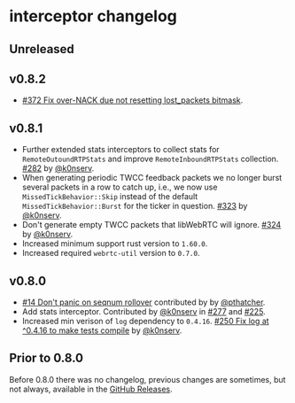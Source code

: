 # interceptor changelog

## Unreleased

## v0.8.2

* [#372 Fix over-NACK due not resetting lost_packets bitmask](https://github.com/webrtc-rs/webrtc/pull/372/).

## v0.8.1

* Further extended stats interceptors to collect stats for `RemoteOutoundRTPStats` and improve `RemoteInboundRTPStats` collection. [#282](https://github.com/webrtc-rs/webrtc/pull/282) by [@k0nserv](https://github.com/k0nserv).
* When generating periodic TWCC feedback packets we no longer burst several packets in a row to catch up, i.e., we now use `MissedTickBehavior::Skip` instead of the default `MissedTickBehavior::Burst` for the ticker in question. [#323](https://github.com/webrtc-rs/webrtc/pull/323) by [@k0nserv](https://github.com/k0nserv).
* Don't generate empty TWCC packets that libWebRTC will ignore. [#324](https://github.com/webrtc-rs/webrtc/pull/324) by [@k0nserv](https://github.com/k0nserv).
* Increased minimum support rust version to `1.60.0`.
* Increased required `webrtc-util` version to `0.7.0`.


## v0.8.0

* [#14 Don't panic on seqnum rollover](https://github.com/webrtc-rs/interceptor/pull/14) contributed by by [@pthatcher](https://github.com/pthatcher).
* Add stats interceptor. Contributed by [@k0nserv](https://github.com/k0nserv) in [#277](https://github.com/webrtc-rs/webrtc/pull/277/) and [#225](https://github.com/webrtc-rs/webrtc/pull/225).
* Increased min verison of `log` dependency to `0.4.16`. [#250 Fix log at ^0.4.16 to make tests compile](https://github.com/webrtc-rs/webrtc/pull/250) by [@k0nserv](https://github.com/k0nserv).

## Prior to 0.8.0

Before 0.8.0 there was no changelog, previous changes are sometimes, but not always, available in the [GitHub Releases](https://github.com/webrtc-rs/interceptor/releases).

